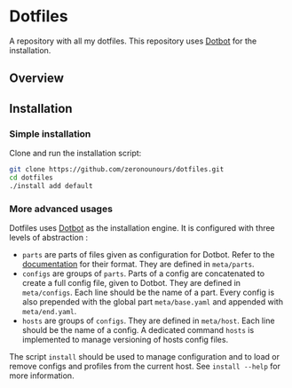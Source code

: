 Dotfiles
========

A repository with all my dotfiles. This repository uses [Dotbot][dotbot] for
the installation.

Overview
--------


Installation
------------

### Simple installation
Clone and run the installation script:
```bash
git clone https://github.com/zeronounours/dotfiles.git
cd dotfiles
./install add default
```

### More advanced usages
Dotfiles uses [Dotbot][dotbot] as the installation engine. It is configured
with three levels of abstraction :
* `parts` are parts of files given as configuration for Dotbot. Refer to the
[documentation][config_doc] for their format. They are defined in `meta/parts`.
* `configs` are groups of `parts`. Parts of a config are concatenated to create
a full config file, given to Dotbot. They are defined in `meta/configs`. Each
line should be the name of a part. Every config is also prepended with the
global part `meta/base.yaml` and appended with `meta/end.yaml`.
* `hosts` are groups of `configs`. They are defined in `meta/host`. Each line
should be the name of a config. A dedicated command `hosts` is implemented
to manage versioning of hosts config files.


The script `install` should be used to manage configuration and to load or
remove configs and profiles from the current host.
See `install --help` for more information.


[dotbot]: https://git.io/dotbot
[config_doc]: https://github.com/anishathalye/dotbot#configuration
